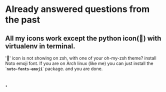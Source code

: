 # Already answered questions from the past

## All my icons work except the python icon(🐍) with virtualenv in terminal.&#x20;

'🐍'  icon is not showing on zsh, with one of your oh-my-zsh theme?   install Noto emoji font.  If you are on Arch linux (like me)  you can just install the \`**`noto-fonts-emoji`**\` package. and you are done.&#x20;

## .

